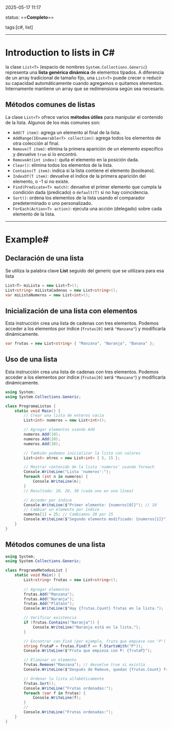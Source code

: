 2025-05-17 11:17

status: ==**Completo**==

tags:[c#, list]

---
# Introduction to lists in C# #
la clase `List<T>` (espacio de nombres `System.Collections.Generic`) representa una **lista genérica dinámica** de elementos tipados. A diferencia de un array tradicional de tamaño fijo, una `List<T>` puede crecer o reducir su capacidad automáticamente cuando agregamos o quitamos elementos. Internamente mantiene un array que se redimensiona según sea necesario. 

## Métodos comunes de listas
La clase `List<T>` ofrece varios **métodos útiles** para manipular el contenido de la lista. Algunos de los más comunes son:
- `Add(T item)`: agrega un elemento al final de la lista.
- `AddRange(IEnumerable<T> collection)`: agrega todos los elementos de otra colección al final.
- `Remove(T item)`: elimina la primera aparición de un elemento específico y devuelve `true` si lo encontró.
- `RemoveAt(int index)`: quita el elemento en la posición dada.
- `Clear()`: elimina todos los elementos de la lista.
- `Contains(T item)`: indica si la lista contiene el elemento (booleano).
- `IndexOf(T item)`: devuelve el índice de la primera aparición del elemento, o -1 si no existe.
- `Find(Predicate<T> match)`: devuelve el primer elemento que cumpla la condición dada (predicado) o `default(T)` si no hay coincidencia.
- `Sort()`: ordena los elementos de la lista usando el comparador predeterminado o uno personalizado.
- `ForEach(Action<T> action)`: ejecuta una acción (delegado) sobre cada elemento de la lista.

---
# Example#
## Declaración de una lista
Se utiliza la palabra clave **List** seguido del generic que se utilizara para esa lista
```c#
List<T> miLista = new List<T>();
List<string> miListaCadenas = new List<string>();
var miListaNumeros = new List<int>();
```
## Inicialización de una lista con elementos
Esta instrucción crea una lista de cadenas con tres elementos. Podemos acceder a los elementos por índice (`frutas[0]` será `"Manzana"`) y modificarla dinámicamente.
```c#
var frutas = new List<string> { "Manzana", "Naranja", "Banana" };
```
## Uso de una lista
Esta instrucción crea una lista de cadenas con tres elementos. Podemos acceder a los elementos por índice (`frutas[0]` será `"Manzana"`) y modificarla dinámicamente.
```c#
using System;
using System.Collections.Generic;

class ProgramaListas {
    static void Main() {
        // Crear una lista de enteros vacía
        List<int> numeros = new List<int>();

        // Agregar elementos usando Add
        numeros.Add(10);
        numeros.Add(20);
        numeros.Add(30);

        // También podemos inicializar la lista con valores
        List<int> otros = new List<int> { 5, 15 };

        // Mostrar contenido de la lista 'numeros' usando foreach
        Console.WriteLine("Lista 'numeros':");
        foreach (int n in numeros) {
            Console.WriteLine(n);
        }
        // Resultado: 10, 20, 30 (cada uno en una línea)

        // Acceder por índice
        Console.WriteLine($"Primer elemento: {numeros[0]}"); // 10
        // Cambiar un elemento por índice
        numeros[1] = 25; // Cambiamos 20 por 25
        Console.WriteLine($"Segundo elemento modificado: {numeros[1]}"); // 25
    }
}
```
## Métodos comunes de una lista
```c#
using System;
using System.Collections.Generic;

class ProgramaMetodosList {
    static void Main() {
        List<string> frutas = new List<string>();
        
        // Agregar elementos
        frutas.Add("Manzana");
        frutas.Add("Naranja");
        frutas.Add("Plátano");
        Console.WriteLine($"Hay {frutas.Count} frutas en la lista.");

        // Verificar existencia
        if (frutas.Contains("Naranja")) {
            Console.WriteLine("Naranja está en la lista.");
        }

        // Encontrar con Find (por ejemplo, fruta que empiece con 'P')
        string frutaP = frutas.Find(f => f.StartsWith("P"));
        Console.WriteLine($"Fruta que empieza con P: {frutaP}");

        // Eliminar un elemento
        frutas.Remove("Manzana"); // devuelve true si existía
        Console.WriteLine($"Después de Remove, quedan {frutas.Count} frutas.");

        // Ordenar la lista alfabéticamente
        frutas.Sort();
        Console.WriteLine("Frutas ordenadas:");
        foreach (var f in frutas) {
            Console.WriteLine(f);
        }
        //
        Console.WriteLine("Frutas ordenadas:");
    }
}
```
